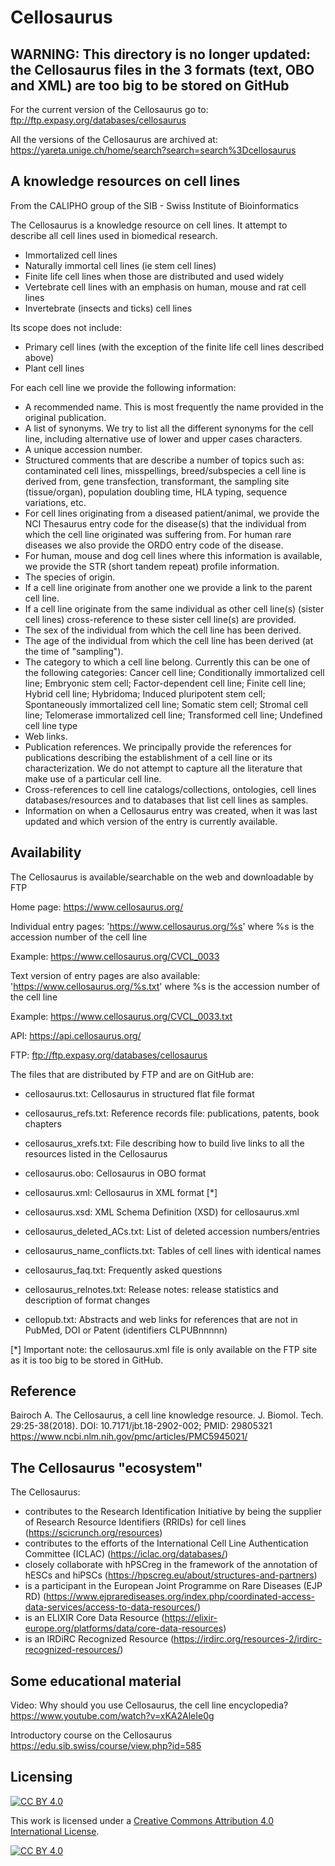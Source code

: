 Cellosaurus
===========

## WARNING: This directory is no longer updated: the Cellosaurus files in the 3 formats (text, OBO and XML) are too big to be stored on GitHub

For the current version of the Cellosaurus go to:
ftp://ftp.expasy.org/databases/cellosaurus

All the versions of the Cellosaurus are archived at:
https://yareta.unige.ch/home/search?search=search%3Dcellosaurus

## A knowledge resources on cell lines

From the CALIPHO group of the SIB - Swiss Institute of Bioinformatics

The Cellosaurus is a knowledge resource on cell lines. It attempt to describe all cell lines used in biomedical research.

 - Immortalized cell lines
 - Naturally immortal cell lines (ie stem cell lines)
 - Finite life cell lines when those are distributed and used widely
 - Vertebrate cell lines with an emphasis on human, mouse and rat cell lines
 - Invertebrate (insects and ticks) cell lines

Its scope does not include:

 - Primary cell lines (with the exception of the finite life cell lines described above)
 - Plant cell lines

For each cell line we provide the following information:

- A recommended name. This is most frequently the name provided in the original publication.
- A list of synonyms. We try to list all the different synonyms for the cell line, including alternative use of lower and upper cases characters.
- A unique accession number.
- Structured comments that are describe a number of topics such as: contaminated cell lines, misspellings, breed/subspecies a cell line is derived from, gene transfection, transformant, the sampling site (tissue/organ), population doubling time, HLA typing, sequence variations, etc.
- For cell lines originating from a diseased patient/animal, we provide the NCI Thesaurus entry code for the disease(s) that the individual from which the cell line originated was suffering from. For human rare diseases we also provide the ORDO entry code of the disease.
- For human, mouse and dog cell lines where this information is available, we provide the STR (short tandem repeat) profile information.
- The species of origin.
- If a cell line originate from another one we provide a link to the parent cell line.
- If a cell line originate from the same individual as other cell line(s) (sister cell lines) cross-reference to these sister cell line(s) are provided.
- The sex of the individual from which the cell line has been derived.
- The age of the individual from which the cell line has been derived (at the time of "sampling").
- The category to which a cell line belong. Currently this can be one of the following categories: Cancer cell line; Conditionally immortalized cell line; Embryonic stem cell; Factor-dependent cell line; Finite cell line; Hybrid cell line; Hybridoma; Induced pluripotent stem cell; Spontaneously immortalized cell line; Somatic stem cell; Stromal cell line; Telomerase immortalized cell line; Transformed cell line; Undefined cell line type
- Web links.
- Publication references. We principally provide the references for publications describing the establishment of a cell line or its characterization. We do not attempt to capture all the literature that make use of a particular cell line.
- Cross-references to cell line catalogs/collections, ontologies, cell lines databases/resources and to databases that list cell lines as samples.
- Information on when a Cellosaurus entry was created, when it was last updated and which version of the entry is currently available.

## Availability

The Cellosaurus is available/searchable on the web and downloadable by FTP

Home page:
https://www.cellosaurus.org/

Individual entry pages: 'https://www.cellosaurus.org/%s' where %s is the accession number of the cell line

Example:
https://www.cellosaurus.org/CVCL_0033

Text version of entry pages are also available: 'https://www.cellosaurus.org/%s.txt' where %s is the accession number of the cell line

Example:
https://www.cellosaurus.org/CVCL_0033.txt

API:
https://api.cellosaurus.org/

FTP: 
ftp://ftp.expasy.org/databases/cellosaurus

The files that are distributed by FTP and are on GitHub are:

- cellosaurus.txt: Cellosaurus in structured flat file format
- cellosaurus_refs.txt: Reference records file: publications, patents, book chapters
- cellosaurus_xrefs.txt: File describing how to build live links to all the resources listed in the Cellosaurus

- cellosaurus.obo: Cellosaurus in OBO format

- cellosaurus.xml: Cellosaurus in XML format [*]
- cellosaurus.xsd: XML Schema Definition (XSD) for cellosaurus.xml

- cellosaurus_deleted_ACs.txt: List of deleted accession numbers/entries
- cellosaurus_name_conflicts.txt: Tables of cell lines with identical names
- cellosaurus_faq.txt: Frequently asked questions
- cellosaurus_relnotes.txt: Release notes: release statistics and description of format changes

- cellopub.txt: Abstracts and web links for references that are not in PubMed, DOI or Patent (identifiers CLPUBnnnnn)

[*] Important note: the cellosaurus.xml file is only available on the FTP site as it is too big to be stored in GitHub.

## Reference

Bairoch A.
The Cellosaurus, a cell line knowledge resource.
J. Biomol. Tech. 29:25-38(2018).
DOI: 10.7171/jbt.18-2902-002; PMID: 29805321
https://www.ncbi.nlm.nih.gov/pmc/articles/PMC5945021/

## The Cellosaurus "ecosystem"

The Cellosaurus:

* contributes to the Research Identification Initiative by being the supplier of Research Resource Identifiers (RRIDs) for cell lines (https://scicrunch.org/resources)
* contributes to the efforts of the International Cell Line Authentication Committee (ICLAC) (https://iclac.org/databases/)
* closely collaborate with hPSCreg in the framework of the annotation of hESCs and hiPSCs (https://hpscreg.eu/about/structures-and-partners)
* is a participant in the European Joint Programme on Rare Diseases (EJP RD) (https://www.ejprarediseases.org/index.php/coordinated-access-data-services/access-to-data-resources/)
* is an ELIXIR Core Data Resource (https://elixir-europe.org/platforms/data/core-data-resources)
* is an IRDiRC Recognized Resource (https://irdirc.org/resources-2/irdirc-recognized-resources/)

## Some educational material

Video: Why should you use Cellosaurus, the cell line encyclopedia?
https://www.youtube.com/watch?v=xKA2AleIe0g

Introductory course on the Cellosaurus
https://edu.sib.swiss/course/view.php?id=585

## Licensing

[![CC BY 4.0][cc-by-shield]][cc-by]

This work is licensed under a [Creative Commons Attribution 4.0 International
License][cc-by].

[![CC BY 4.0][cc-by-image]][cc-by]

[cc-by]: http://creativecommons.org/licenses/by/4.0/
[cc-by-image]: https://i.creativecommons.org/l/by/4.0/88x31.png
[cc-by-shield]: https://img.shields.io/badge/License-CC%20BY%204.0-lightgrey.svg
